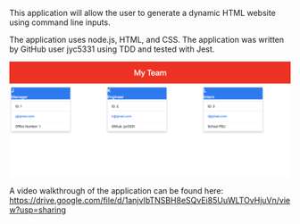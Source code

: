 This application will allow the user to generate a dynamic HTML website using command line inputs.

The application uses node.js, HTML, and CSS. The application was written by GitHub user jyc5331 using TDD and tested with Jest.

![screenshot](./dist/application-screenshot.png)



A video walkthrough of the application can be found here: https://drive.google.com/file/d/1anjvIbTNSBH8eSQvEi85UuWLTOvHjuVn/view?usp=sharing


